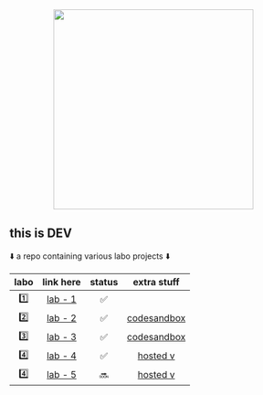 <div id="header" align="center">
  <img src="https://media.giphy.com/media/xUPGGDNsLvqsBOhuU0/giphy.gif" width="350"/>  
</div>

## **this is DEV**
⬇️ a repo containing various labo projects ⬇️


| labo  | link here    |status| extra stuff|
|:-----:|:------------:|:----:|:---:|
| 1️⃣   | [lab - 1](https://github.com/ArthurdeLophem/dev5-portfolio/tree/main/dev-lab-1/)| ✅ ||
| 2️⃣   | [lab - 2](https://github.com/ArthurdeLophem/dev5-portfolio/tree/main/dev-lab-2/le-bingo)| ✅ | [codesandbox](https://codesandbox.io/s/bingoer-h2gsbz)|
| 3️⃣   | [lab - 3](https://github.com/ArthurdeLophem/dev5-portfolio/tree/main/dev-lab-3/le-weather)| ✅ |[codesandbox](https://codesandbox.io/s/weather-gifad-04b76c)|
| 4️⃣   | [lab - 4](https://github.com/ArthurdeLophem/donunq-showcase)| ✅ | [hosted v](https://donunq.arthuris.online/)|
| 4️⃣   | [lab - 5](https://github.com/ArthurdeLophem/le-chat)| 🔜 | [hosted v](https://le-chat.onrender.com/)|
